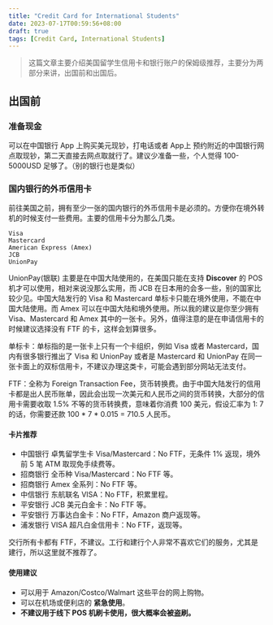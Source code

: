 ```yaml
---
title: "Credit Card for International Students"
date: 2023-07-17T00:59:56+08:00
draft: true
tags: [Credit Card, International Students]
---
```


> 这篇文章主要介绍美国留学生信用卡和银行账户的保姆级推荐，主要分为两部分来讲，出国前和出国后。

## 出国前
### 准备现金
可以在中国银行 App 上购买美元现钞，打电话或者 App上 预约附近的中国银行网点取现钞，第二天直接去网点取就行了。建议少准备一些，个人觉得 100-5000USD 足够了。（别的银行也是类似）

### 国内银行的外币信用卡
前往美国之前，拥有至少一张的国内银行的外币信用卡是必须的。方便你在境外转机的时候支付一些费用。主要的信用卡分为那么几类。
~~~
Visa
Mastercard
American Express (Amex)
JCB
UnionPay
~~~
UnionPay(银联) 主要是在中国大陆使用的，在美国只能在支持 **Discover** 的 POS 机才可以使用，相对来说没那么实用，而 JCB 在日本用的会多一些，别的国家比较少见。中国大陆发行的 Visa 和 Mastercard 单标卡只能在境外使用，不能在中国大陆使用。而 Amex 可以在中国大陆和境外使用。所以我的建议是你至少拥有 Visa、Mastercard 和 Amex 其中的一张卡。另外，值得注意的是在申请信用卡的时候建议选择没有 FTF 的卡，这样会划算很多。 

单标卡：单标指的是一张卡上只有一个卡组织，例如 Visa 或者 Mastercard，国内有很多银行推出了 Visa 和 UnionPay 或者是 Mastercard 和 UnionPay 在同一张卡面上的双标信用卡，不建议办理这类卡，可能会遇到部分网站无法支付。

FTF：全称为 Foreign Transaction Fee，货币转换费。由于中国大陆发行的信用卡都是出人民币账单，因此会出现一次美元和人民币之间的货币转换，大部分的信用卡需要收取 1.5% 不等的货币转换费，意味着你消费 100 美元，假设汇率为 1: 7 的话，你需要还款 100 * 7 * 0.015 = 710.5 人民币。

#### 卡片推荐
- 中国银行 卓隽留学生卡 Visa/Mastercard：No FTF，无条件 1% 返现，境外前 5 笔 ATM 取现免手续费等。
- 招商银行 全币种 Visa/Mastercard：No FTF 等。
- 招商银行 Amex 全系列：No FTF 等。
- 中信银行 东航联名 VISA：No FTF，积累里程。
- 平安银行 JCB 美元白金卡：No FTF 等。
- 平安银行 万事达白金卡：No FTF，Amazon 商户返现等。
- 浦发银行 VISA 超凡白金信用卡：No FTF，返现等。

交行所有卡都有 FTF，不建议。工行和建行个人非常不喜欢它们的服务，尤其是建行，所以这里就不推荐了。

#### 使用建议
- 可以用于 Amazon/Costco/Walmart 这些平台的网上购物。
- 可以在机场或便利店的 **紧急使用**。
- **不建议用于线下 POS 机刷卡使用，很大概率会被盗刷。**





